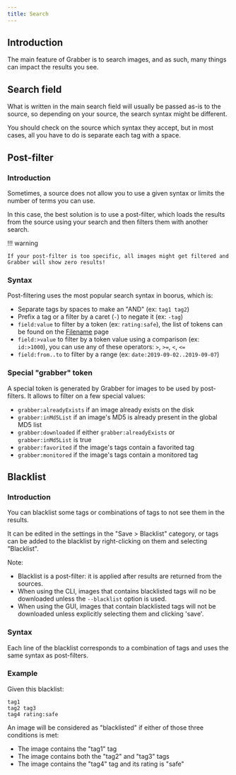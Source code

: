 ```yaml
---
title: Search
---
```



## Introduction

The main feature of Grabber is to search images, and as such, many things can impact the results you see.


## Search field

What is written in the main search field will usually be passed as-is to the source, so depending on your source, the search syntax might be different.

You should check on the source which syntax they accept, but in most cases, all you have to do is separate each tag with a space.


## Post-filter

### Introduction
Sometimes, a source does not allow you to use a given syntax or limits the number of terms you can use.

In this case, the best solution is to use a post-filter, which loads the results from the source using your search and then filters them with another search.

!!! warning

    If your post-filter is too specific, all images might get filtered and Grabber will show zero results!

### Syntax
Post-filtering uses the most popular search syntax in boorus, which is:

* Separate tags by spaces to make an "AND" (ex: `tag1 tag2`)
* Prefix a tag or a filter by a caret (`-`) to negate it (ex: `-tag`)
* `field:value` to filter by a token (ex: `rating:safe`), the list of tokens can be found on the [Filename](filename.md) page
* `field:>value` to filter by a token value using a comparison (ex: `id:>1000`), you can use any of these operators: `>`, `>=`, `<`, `<=`
* `field:from..to` to filter by a range (ex: `date:2019-09-02..2019-09-07`)

### Special "grabber" token
A special token is generated by Grabber for images to be used by post-filters. It allows to filter on a few special values:

* `grabber:alreadyExists` if an image already exists on the disk
* `grabber:inMd5List` if an image's MD5 is already present in the global MD5 list
* `grabber:downloaded` if either `grabber:alreadyExists` or `grabber:inMd5List` is true
* `grabber:favorited` if the image's tags contain a favorited tag
* `grabber:monitored` if the image's tags contain a monitored tag


## Blacklist

### Introduction
You can blacklist some tags or combinations of tags to not see them in the results.

It can be edited in the settings in the "Save > Blacklist" category, or tags can be added to the blacklist by right-clicking on them and selecting "Blacklist".

Note:

* Blacklist is a post-filter: it is applied after results are returned from the sources.
* When using the CLI, images that contains blacklisted tags will no be downloaded unless the `--blacklist` option is used.
* When using the GUI, images that contain blacklisted tags will not be downloaded unless explicitly selecting them and clicking 'save'.

### Syntax
Each line of the blacklist corresponds to a combination of tags and uses the same syntax as post-filters.

### Example
Given this blacklist:
```
tag1
tag2 tag3
tag4 rating:safe
```

An image will be considered as "blacklisted" if either of those three conditions is met:

* The image contains the "tag1" tag
* The image contains both the "tag2" and "tag3" tags
* The image contains the "tag4" tag and its rating is "safe"
